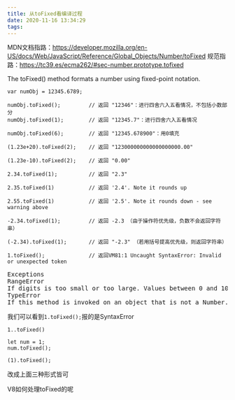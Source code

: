 ```yaml
---
title: 从toFixed看编译过程
date: 2020-11-16 13:34:29
tags:
---
```


MDN文档指路：https://developer.mozilla.org/en-US/docs/Web/JavaScript/Reference/Global_Objects/Number/toFixed
规范指路：https://tc39.es/ecma262/#sec-number.prototype.tofixed

The toFixed() method formats a number using fixed-point notation.

```
var numObj = 12345.6789;

numObj.toFixed();         // 返回 "12346"：进行四舍六入五看情况，不包括小数部分
numObj.toFixed(1);        // 返回 "12345.7"：进行四舍六入五看情况

numObj.toFixed(6);        // 返回 "12345.678900"：用0填充

(1.23e+20).toFixed(2);    // 返回 "123000000000000000000.00"

(1.23e-10).toFixed(2);    // 返回 "0.00"

2.34.toFixed(1);          // 返回 "2.3"

2.35.toFixed(1)           // 返回 '2.4'. Note it rounds up

2.55.toFixed(1)           // 返回 '2.5'. Note it rounds down - see warning above

-2.34.toFixed(1);         // 返回 -2.3 （由于操作符优先级，负数不会返回字符串）

(-2.34).toFixed(1);       // 返回 "-2.3" （若用括号提高优先级，则返回字符串）

1.toFixed();              // 返回VM81:1 Uncaught SyntaxError: Invalid or unexpected token

```
<pre>
Exceptions
RangeError
If digits is too small or too large. Values between 0 and 100, inclusive, will not cause a RangeError. Implementations are allowed to support larger and smaller values as chosen.
TypeError
If this method is invoked on an object that is not a Number.
</pre>

我们可以看到```1.toFixed();```报的是SyntaxError

```
1..toFixed()

let num = 1;
num.toFixed();

(1).toFixed();
```
改成上面三种形式皆可


V8如何处理toFixed的呢
